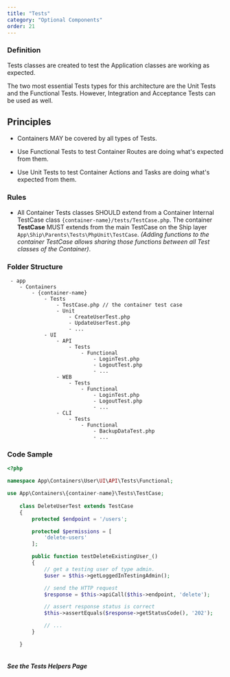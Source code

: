 ```yaml
---
title: "Tests"
category: "Optional Components"
order: 21
---
```


### Definition

Tests classes are created to test the Application classes are working as expected.

The two most essential Tests types for this architecture are the Unit Tests and the Functional Tests. However, Integration and Acceptance Tests can be used as well.

## Principles

- Containers MAY be covered by all types of Tests.

- Use Functional Tests to test Container Routes are doing what's expected from them.

- Use Unit Tests to test Container Actions and Tasks are doing what's expected from them.

### Rules

- All Container Tests classes SHOULD extend from a Container Internal TestCase class `{container-name}/tests/TestCase.php`. The container **TestCase** MUST extends from the main TestCase on the Ship layer `App\Ship\Parents\Tests\PhpUnit\TestCase`. *(Adding functions to the container TestCase allows sharing those functions between all Test classes of the Container)*.

### Folder Structure

```
 - app
    - Containers
        - {container-name}
            - Tests
                - TestCase.php // the container test case
                - Unit
                    - CreateUserTest.php
                    - UpdateUserTest.php
                    - ...
            - UI
                - API
                    - Tests
                        - Functional
                            - LoginTest.php
                            - LogoutTest.php
                            - ...
                - WEB
                    - Tests
                        - Functional
                            - LoginTest.php
                            - LogoutTest.php
                            - ...
                - CLI
                    - Tests
                        - Functional
                            - BackupDataTest.php
                            - ...
```

### Code Sample

```php
<?php

namespace App\Containers\User\UI\API\Tests\Functional;

use App\Containers\{container-name}\Tests\TestCase;
	
	class DeleteUserTest extends TestCase
    {
        protected $endpoint = '/users';

        protected $permissions = [
            'delete-users'
        ];

        public function testDeleteExistingUser_()
        {
            // get a testing user of type admin.
            $user = $this->getLoggedInTestingAdmin();

            // send the HTTP request
            $response = $this->apiCall($this->endpoint, 'delete');

            // assert response status is correct
            $this->assertEquals($response->getStatusCode(), '202');

            // ...
        }

    }
	 
```

##### See the **Tests Helpers** Page
